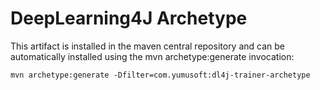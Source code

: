 DeepLearning4J Archetype
=====================

This artifact is installed in the maven central repository and can be automatically installed using the
mvn archetype:generate invocation:

`mvn archetype:generate -Dfilter=com.yumusoft:dl4j-trainer-archetype`

